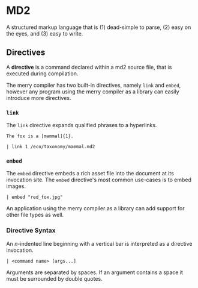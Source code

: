 # MD2
A structured markup language that is (1) dead-simple to parse,
(2) easy on the eyes, and (3) easy to write. 

## Directives
A **directive** is a command declared within a md2 source file,
that is executed during compilation.

The merry compiler has two built-in directives, namely `link` and `embed`,
however any program using the merry compiler as a library can easily
introduce more directives.

### `link`
The `link` directive expands qualified phrases to a hyperlinks.
```md2
The fox is a [mammal]{1}.

| link 1 /eco/taxonomy/mammal.md2
```

### `embed`
The `embed` directive embeds a rich asset file into the document at its invocation site.
The `embed` directive's most common use-cases is to embed images. 

```md2
| embed "red_fox.jpg"
````

An application using the merry compiler as a library can add support for other file types as well.

### Directive Syntax
An *n*-indented line beginning with a vertical bar is interpreted as a directive invocation. 

```text
| <command name> [args...]
```

Arguments are separated by spaces. If an argument contains a space it must be surrounded
by double quotes.

